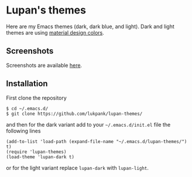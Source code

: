 Lupan's themes
==============

Here are my Emacs themes (dark, dark blue, and light).  Dark and light
themes are using [material design
colors](https://material.io/design/color/the-color-system.html#tools-for-picking-colors).


Screenshots
-----------

Screenshots are available [here](https://lupan.pl/lupan-themes/).


Installation
------------

First clone the repository

```
$ cd ~/.emacs.d/
$ git clone https://github.com/lukpank/lupan-themes/
```

and then for the dark variant add to your `~/.emacs.d/init.el` file
the following lines

```emacs-lisp
(add-to-list 'load-path (expand-file-name "~/.emacs.d/lupan-themes/") t)
(require 'lupan-themes)
(load-theme 'lupan-dark t)
```

or for the light variant replace `lupan-dark` with `lupan-light`.
